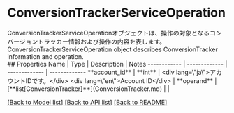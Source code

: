 # ConversionTrackerServiceOperation

<div lang=\"ja\">ConversionTrackerServiceOperationオブジェクトは、操作の対象となるコンバージョントラッカー情報および操作の内容を表します。</div> <div lang=\"en\">ConversionTrackerServiceOperation object describes ConversionTracker information and operation.</div> 
## Properties
Name | Type | Description | Notes
------------ | ------------- | ------------- | -------------
**account_id** | **int** | &lt;div lang&#x3D;\&quot;ja\&quot;&gt;アカウントIDです。&lt;/div&gt; &lt;div lang&#x3D;\&quot;en\&quot;&gt;Account ID&lt;/div&gt;  | 
**operand** | [**list[ConversionTracker]**](ConversionTracker.md) |  | 

[[Back to Model list]](../README.md#documentation-for-models) [[Back to API list]](../README.md#documentation-for-api-endpoints) [[Back to README]](../README.md)


